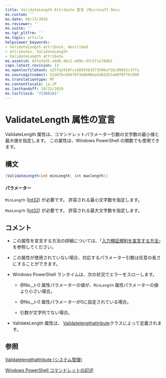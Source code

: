 ```yaml
---
title: ValidateLength Attribute 宣言 |Microsoft Docs
ms.custom: ''
ms.date: 09/13/2016
ms.reviewer: ''
ms.suite: ''
ms.tgt_pltfrm: ''
ms.topic: article
helpviewer_keywords:
- ValidateLength attribute, described
- attributes, ValidateLength
- ValidateLength attribute
ms.assetid: 82fe3a35-a94b-4bc1-ad9e-dfc5f1e788b3
caps.latest.revision: 13
ms.openlocfilehash: a25fa2410fcc6803563573596af1bc99052c3ffa
ms.sourcegitcommit: 52a67bcd9d7bf3e8600ea4302d1fa8970ff9c998
ms.translationtype: MT
ms.contentlocale: ja-JP
ms.lasthandoff: 10/15/2019
ms.locfileid: "72369181"
---
```

# <a name="validatelength-attribute-declaration"></a>ValidateLength 属性の宣言

ValidateLength 属性は、コマンドレットパラメーター引数の文字数の最小値と最大値を指定します。 この属性は、Windows PowerShell の関数でも使用できます。

## <a name="syntax"></a>構文

```csharp
[ValidateLength(int minLength, int maxlength)]
```

#### <a name="parameters"></a>パラメーター

`MinLength` ([Int32](/dotnet/api/System.Int32)) が必要です。 許容される最小文字数を指定します。

`MaxLength` ([Int32](/dotnet/api/System.Int32)) が必要です。 許容される最大文字数を指定します。

## <a name="remarks"></a>コメント

- この属性を宣言する方法の詳細については、「[入力検証規則を宣言する方法](./how-to-validate-parameter-input.md)」を参照してください。

- この属性が使用されていない場合、対応するパラメーター引数は任意の長さにすることができます。

- Windows PowerShell ランタイムは、次の状況でエラーをスローします。

    - @No__t-0 属性パラメーターの値が、`MinLength` 属性パラメーターの値より小さい場合。

    - @No__t-0 属性パラメーターが0に設定されている場合。

    - 引数が文字列でない場合。

- ValidateLength 属性は、 [Validatelengthattribute](/dotnet/api/System.Management.Automation.ValidateLengthAttribute)クラスによって定義されます。

## <a name="see-also"></a>参照

[Validatelengthattribute (システム管理)](/dotnet/api/System.Management.Automation.ValidateLengthAttribute)

[Windows PowerShell コマンドレットの記述](./writing-a-windows-powershell-cmdlet.md)
